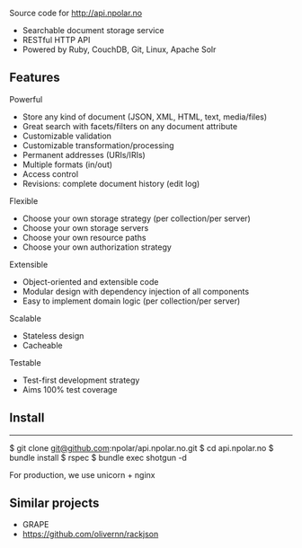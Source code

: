 Source code for http://api.npolar.no

* Searchable document storage service
* RESTful HTTP API
* Powered by Ruby, CouchDB, Git, Linux, Apache Solr

## Features

Powerful
* Store any kind of document (JSON, XML, HTML, text, media/files)
* Great search with facets/filters on any document attribute
* Customizable validation
* Customizable transformation/processing
* Permanent addresses (URIs/IRIs)
* Multiple formats (in/out)
* Access control
* Revisions: complete document history (edit log)

Flexible
* Choose your own storage strategy (per collection/per server)
* Choose your own storage servers
* Choose your own resource paths
* Choose your own authorization strategy

Extensible
* Object-oriented and extensible code
* Modular design with dependency injection of all components
* Easy to implement domain logic (per collection/per server)

Scalable
* Stateless design
* Cacheable

Testable
* Test-first development strategy
* Aims 100% test coverage

## Install
-------
$ git clone git@github.com:npolar/api.npolar.no.git 
$ cd api.npolar.no
$ bundle install
$ rspec
$ bundle exec shotgun -d

For production, we use unicorn + nginx

## Similar projects
* GRAPE
* https://github.com/olivernn/rackjson
